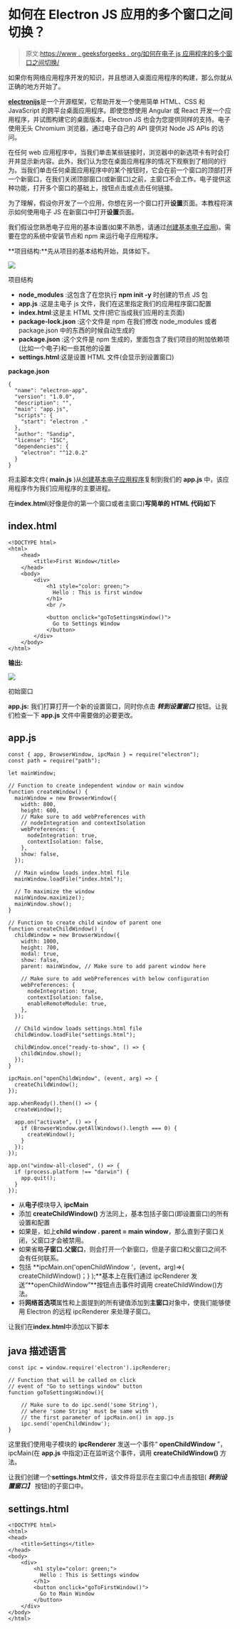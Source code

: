 # 如何在 Electron JS 应用的多个窗口之间切换？

> 原文:[https://www . geeksforgeeks . org/如何在电子 js 应用程序的多个窗口之间切换/](https://www.geeksforgeeks.org/how-to-switch-between-multiple-windows-of-electron-js-application/)

如果你有网络应用程序开发的知识，并且想进入桌面应用程序的构建，那么你就从正确的地方开始了。

[**electronijs**](https://www.electronjs.org/)是一个开源框架，它帮助开发一个使用简单 HTML、CSS 和 JavaScript 的跨平台桌面应用程序。即使您想使用 Angular 或 React 开发一个应用程序，并试图构建它的桌面版本，Electron JS 也会为您提供同样的支持。电子使用无头 Chromium 浏览器，通过电子自己的 API 提供对 Node JS APIs 的访问。

在任何 web 应用程序中，当我们单击某些链接时，浏览器中的新选项卡有时会打开并显示新内容。此外，我们认为您在桌面应用程序的情况下观察到了相同的行为。当我们单击任何桌面应用程序中的某个按钮时，它会在前一个窗口的顶部打开一个新窗口，在我们关闭顶部窗口(或新窗口)之前，主窗口不会工作。电子提供这种功能，打开多个窗口的基础上，按钮点击或点击任何链接。

为了理解，假设你开发了一个应用，你想在另一个窗口打开**设置**页面。本教程将演示如何使用电子 JS 在新窗口中打开**设置**页面。

我们假设您熟悉电子应用的基本设置(如果不熟悉，请通过[创建基本电子应用](https://www.geeksforgeeks.org/introduction-to-electronjs/))。需要在您的系统中安装节点和 npm 来运行电子应用程序。

**项目结构:**先从项目的基本结构开始，具体如下。

![](img/bb3307bf50c6882141f3e7055d2ec222.png)

项目结构

*   **node_modules** :这包含了在您执行 **npm init -y** 时创建的节点 JS 包
*   **app.js** :这是主电子 js 文件，我们在这里指定我们的应用程序窗口配置
*   **index.html**:这是主 HTML 文件(把它当成我们应用的主页面)
*   **package-lock.json** :这个文件是 npm 在我们修改 node_modules 或者 package.json 中的东西的时候自动生成的
*   **package.json** :这个文件是 npm 生成的，里面包含了我们项目的附加依赖项(比如一个电子)和一些其他的设置
*   **settings.html**:这是设置 HTML 文件(会显示到设置窗口)

**package.json**

```
{
  "name": "electron-app",
  "version": "1.0.0",
  "description": "",
  "main": "app.js",
  "scripts": {
    "start": "electron ."
  },
  "author": "Sandip",
  "license": "ISC",
  "dependencies": {
    "electron": "^12.0.2"
  }
}
```

将主脚本文件( **main.js** )从[创建基本电子应用程序](https://www.geeksforgeeks.org/introduction-to-electronjs/)复制到我们的 **app.js** 中，该应用程序作为我们应用程序的主要进程。

在**index.html**(好像是你的第一个窗口或者主窗口)**写简单的 HTML 代码如下**

## index.html

```
<!DOCTYPE html>
<html>
    <head>
        <title>First Window</title>
    </head>
    <body>
        <div>
            <h1 style="color: green;">
              Hello : This is first window
            </h1>
            <br />

            <button onclick="goToSettingsWindow()">
              Go to Settings Window
            </button>
        </div>
    </body>
</html>
```

**输出:**

![](img/851025ce8435ad79c01ad9df9e54a56a.png)

初始窗口

**app.js:** 我们打算打开一个新的设置窗口，同时你点击 ***转到设置窗口*** 按钮。让我们检查一下 **app.js** 文件中需要做的必要更改。

## app.js

```
const { app, BrowserWindow, ipcMain } = require("electron");
const path = require("path");

let mainWindow;

// Function to create independent window or main window
function createWindow() {
  mainWindow = new BrowserWindow({
    width: 800,
    height: 600,
    // Make sure to add webPreferences with
    // nodeIntegration and contextIsolation
    webPreferences: {
      nodeIntegration: true,
      contextIsolation: false,
    },
    show: false,
  });

  // Main window loads index.html file
  mainWindow.loadFile("index.html");

  // To maximize the window
  mainWindow.maximize();
  mainWindow.show();
}

// Function to create child window of parent one
function createChildWindow() {
  childWindow = new BrowserWindow({
    width: 1000,
    height: 700,
    modal: true,
    show: false,
    parent: mainWindow, // Make sure to add parent window here

    // Make sure to add webPreferences with below configuration
    webPreferences: {
      nodeIntegration: true,
      contextIsolation: false,
      enableRemoteModule: true,
    },
  });

  // Child window loads settings.html file
  childWindow.loadFile("settings.html");

  childWindow.once("ready-to-show", () => {
    childWindow.show();
  });
}

ipcMain.on("openChildWindow", (event, arg) => {
  createChildWindow();
});

app.whenReady().then(() => {
  createWindow();

  app.on("activate", () => {
    if (BrowserWindow.getAllWindows().length === 0) {
      createWindow();
    }
  });
});

app.on("window-all-closed", () => {
  if (process.platform !== "darwin") {
    app.quit();
  }
});
```

*   从**电子**模块导入 **ipcMain**
*   添加 **createChildWindow()** 方法同上，基本包括子窗口(即设置窗口)的所有设置和配置
*   如果是，如上**child window . parent = main window**，那么直到子窗口关闭，父窗口才会被禁用。
*   如果省略**子窗口.父窗口**，则会打开一个新窗口，但是子窗口和父窗口之间不会有任何联系。
*   包括 **ipcMain.on('openChildWindow '，(event，arg)=>{ createChildWindow()；} );**基本上在我们通过 ipcRenderer 发送“**openChildWindow”**按钮点击事件时调用 createChildWindow()方法。
*   将**网络首选项**属性和上面提到的所有键值添加到**主窗口**对象中，使我们能够使用 Electron 的远程 ipcRenderer 来处理子窗口。

让我们在**index.html**中添加以下脚本

## java 描述语言

```
const ipc = window.require('electron').ipcRenderer;

// Function that will be called on click 
// event of "Go to settings window" button
function goToSettingsWindow(){

    // Make sure to do ipc.send('some String'), 
    // where 'some String' must be same with 
    // the first parameter of ipcMain.on() in app.js 
    ipc.send('openChildWindow');  
}
```

这里我们使用电子模块的 **ipcRenderer** 发送一个事件“ **openChildWindow** ”，ipcMain(在 **app.js** 中指定)正在监听这个事件，调用 **createChildWindow()** 方法。

让我们创建一个**settings.html**文件，该文件将显示在主窗口中点击按钮( ***转到设置窗口】*** 按钮)的子窗口中。

## settings.html

```
<!DOCTYPE html>
<html>
<head>
    <title>Settings</title>
</head>
<body>
    <div>
        <h1 style="color: green;">
          Hello : This is Settings window
        </h1>
        <button onclick="goToFirstWindow()">
          Go to Main Window
        </button>
    </div>
</body>
</html>
```